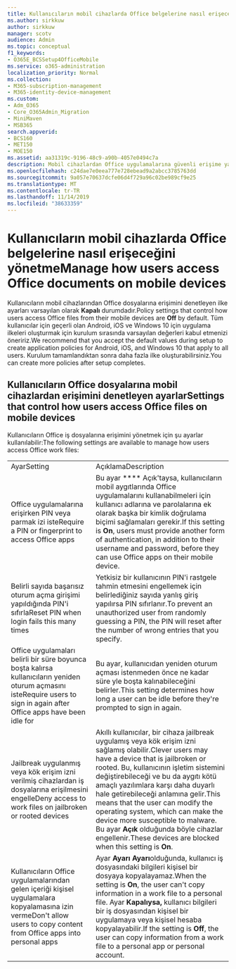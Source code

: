 ```yaml
---
title: Kullanıcıların mobil cihazlarda Office belgelerine nasıl erişeceğini yönetme
ms.author: sirkkuw
author: sirkkuw
manager: scotv
audience: Admin
ms.topic: conceptual
f1_keywords:
- O365E_BCSSetup4OfficeMobile
ms.service: o365-administration
localization_priority: Normal
ms.collection:
- M365-subscription-management
- M365-identity-device-management
ms.custom:
- Adm_O365
- Core_O365Admin_Migration
- MiniMaven
- MSB365
search.appverid:
- BCS160
- MET150
- MOE150
ms.assetid: aa31319c-9196-48c9-a90b-4057e0494c7a
description: Mobil cihazlardan Office uygulamalarına güvenli erişime yardımcı olabilecek koruma ilkeleri hakkında bilgi edinin.
ms.openlocfilehash: c24dae7e0eea777e728ebead9a2abcc3785763dd
ms.sourcegitcommit: 9a057e70637dcfe06d4f729a96c02be989cf9e25
ms.translationtype: MT
ms.contentlocale: tr-TR
ms.lasthandoff: 11/14/2019
ms.locfileid: "38633359"
---
```

# <a name="manage-how-users-access-office-documents-on-mobile-devices"></a><span data-ttu-id="5e3f9-103">Kullanıcıların mobil cihazlarda Office belgelerine nasıl erişeceğini yönetme</span><span class="sxs-lookup"><span data-stu-id="5e3f9-103">Manage how users access Office documents on mobile devices</span></span>

 <span data-ttu-id="5e3f9-104">Kullanıcıların mobil cihazlarından Office dosyalarına erişimini denetleyen ilke ayarları varsayılan olarak **Kapalı** durumdadır.</span><span class="sxs-lookup"><span data-stu-id="5e3f9-104">Policy settings that control how users access Office files from their mobile devices are **Off** by default.</span></span> <span data-ttu-id="5e3f9-105">Tüm kullanıcılar için geçerli olan Android, iOS ve Windows 10 için uygulama ilkeleri oluşturmak için kurulum sırasında varsayılan değerleri kabul etmenizi öneririz.</span><span class="sxs-lookup"><span data-stu-id="5e3f9-105">We recommend that you accept the default values during setup to create application policies for Android, iOS, and Windows 10 that apply to all users.</span></span> <span data-ttu-id="5e3f9-106">Kurulum tamamlandıktan sonra daha fazla ilke oluşturabilirsiniz.</span><span class="sxs-lookup"><span data-stu-id="5e3f9-106">You can create more policies after setup completes.</span></span> 
  
## <a name="settings-that-control-how-users-access-office-files-on-mobile-devices"></a><span data-ttu-id="5e3f9-107">Kullanıcıların Office dosyalarına mobil cihazlardan erişimini denetleyen ayarlar</span><span class="sxs-lookup"><span data-stu-id="5e3f9-107">Settings that control how users access Office files on mobile devices</span></span>

<span data-ttu-id="5e3f9-108">Kullanıcıların Office iş dosyalarına erişimini yönetmek için şu ayarlar kullanılabilir:</span><span class="sxs-lookup"><span data-stu-id="5e3f9-108">The following settings are available to manage how users access Office work files:</span></span>
  
|||
|:-----|:-----|
|<span data-ttu-id="5e3f9-109">Ayar</span><span class="sxs-lookup"><span data-stu-id="5e3f9-109">Setting</span></span>  <br/> |<span data-ttu-id="5e3f9-110">Açıklama</span><span class="sxs-lookup"><span data-stu-id="5e3f9-110">Description</span></span>  <br/> |
|<span data-ttu-id="5e3f9-111">Office uygulamalarına erişirken PIN veya parmak izi iste</span><span class="sxs-lookup"><span data-stu-id="5e3f9-111">Require a PIN or fingerprint to access Office apps</span></span>  <br/> |<span data-ttu-id="5e3f9-112">Bu ayar \*\*\*\* Açık'taysa, kullanıcıların mobil aygıtlarında Office uygulamalarını kullanabilmeleri için kullanıcı adlarına ve parolalarına ek olarak başka bir kimlik doğrulama biçimi sağlamaları gerekir.</span><span class="sxs-lookup"><span data-stu-id="5e3f9-112">If this setting is **On**, users must provide another form of authentication, in addition to their username and password, before they can use Office apps on their mobile device.</span></span>  <br/> |
|<span data-ttu-id="5e3f9-113">Belirli sayıda başarısız oturum açma girişimi yapıldığında PIN'i sıfırla</span><span class="sxs-lookup"><span data-stu-id="5e3f9-113">Reset PIN when login fails this many times</span></span>  <br/> |<span data-ttu-id="5e3f9-114">Yetkisiz bir kullanıcının PIN'i rastgele tahmin etmesini engellemek için belirlediğiniz sayıda yanlış giriş yapılırsa PIN sıfırlanır.</span><span class="sxs-lookup"><span data-stu-id="5e3f9-114">To prevent an unauthorized user from randomly guessing a PIN, the PIN will reset after the number of wrong entries that you specify.</span></span>  <br/> |
|<span data-ttu-id="5e3f9-115">Office uygulamaları belirli bir süre boyunca boşta kalırsa kullanıcıların yeniden oturum açmasını iste</span><span class="sxs-lookup"><span data-stu-id="5e3f9-115">Require users to sign in again after Office apps have been idle for</span></span>  <br/> |<span data-ttu-id="5e3f9-116">Bu ayar, kullanıcıdan yeniden oturum açması istenmeden önce ne kadar süre yle boşta kalınabileceğini belirler.</span><span class="sxs-lookup"><span data-stu-id="5e3f9-116">This setting determines how long a user can be idle before they're prompted to sign in again.</span></span>  <br/> |
|<span data-ttu-id="5e3f9-117">Jailbreak uygulanmış veya kök erişim izni verilmiş cihazlardan iş dosyalarına erişilmesini engelle</span><span class="sxs-lookup"><span data-stu-id="5e3f9-117">Deny access to work files on jailbroken or rooted devices</span></span>  <br/> |<span data-ttu-id="5e3f9-118">Akıllı kullanıcılar, bir cihaza jailbreak uygulamış veya kök erişim izni sağlamış olabilir.</span><span class="sxs-lookup"><span data-stu-id="5e3f9-118">Clever users may have a device that is jailbroken or rooted.</span></span> <span data-ttu-id="5e3f9-119">Bu, kullanıcının işletim sistemini değiştirebileceği ve bu da aygıtı kötü amaçlı yazılımlara karşı daha duyarlı hale getirebileceği anlamına gelir.</span><span class="sxs-lookup"><span data-stu-id="5e3f9-119">This means that the user can modify the operating system, which can make the device more susceptible to malware.</span></span> <span data-ttu-id="5e3f9-120">Bu ayar **Açık** olduğunda böyle cihazlar engellenir.</span><span class="sxs-lookup"><span data-stu-id="5e3f9-120">These devices are blocked when this setting is **On**.</span></span>  <br/> |
|<span data-ttu-id="5e3f9-121">Kullanıcıların Office uygulamalarından gelen içeriği kişisel uygulamalara kopyalamasına izin verme</span><span class="sxs-lookup"><span data-stu-id="5e3f9-121">Don't allow users to copy content from Office apps into personal apps</span></span>  <br/> |<span data-ttu-id="5e3f9-122">Ayar **Ayarı Ayarı**olduğunda, kullanıcı iş dosyasındaki bilgileri kişisel bir dosyaya kopyalayamaz.</span><span class="sxs-lookup"><span data-stu-id="5e3f9-122">When the setting is **On**, the user can't copy information in a work file to a personal file.</span></span> <span data-ttu-id="5e3f9-123">Ayar **Kapalıysa,** kullanıcı bilgileri bir iş dosyasından kişisel bir uygulamaya veya kişisel hesaba kopyalayabilir.</span><span class="sxs-lookup"><span data-stu-id="5e3f9-123">If the setting is **Off**, the user can copy information from a work file to a personal app or personal account.</span></span>  <br/> |
   

